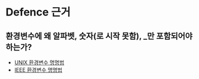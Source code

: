 # Defence 근거

## 환경변수에 왜 알파벳, 숫자(로 시작 못함), _만 포함되어야 하는가?
- [UNIX 환경변수 명명법](https://pubs.opengroup.org/onlinepubs/7908799/xbd/envvar.html)
- [IEEE 환경변수 명명법](https://pubs.opengroup.org/onlinepubs/000095399/basedefs/xbd_chap08.html)
